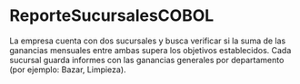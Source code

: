# ReporteSucursalesCOBOL
La empresa cuenta con dos sucursales y busca verificar si la suma de las ganancias mensuales entre ambas supera los objetivos establecidos. Cada sucursal guarda informes con las ganancias generales por departamento (por ejemplo: Bazar, Limpieza).  
